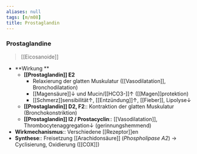 ```yaml
---
aliases: null
tags: [m/m08]
title: Prostaglandin
---
```

### Prostaglandine
> [[Eicosanoide]]
- **Wirkung **
	- **[[Prostaglandin]] E2**
		- Relaxierung der glatten Muskulatur ([[Vasodilatation]], Bronchodilatation)
		- [[Magensäure]]↓ und Mucin/[[HCO3-]]↑ ([[Magen]]protektion)
		- [[Schmerz]]sensibilität↑, [[Entzündung]]↑, [[Fieber]], Lipolyse↓
	- **[[Prostaglandin]] D2, F2**:: Kontraktion der glatten Muskulatur (Bronchokonstriktion)
	- **[[Prostaglandin]] I2 / Prostacyclin**:: [[Vasodilatation]], Thrombocytenaggregation↓ (gerinnungshemmend)
- **Wirkmechanismus**:: Verschiedene [[Rezeptor]]en
- **Synthese**:: Freisetzung [[Arachidonsäure]] (*Phospholipase A2*) → Cyclisierung, Oxidierung ([[COX]])